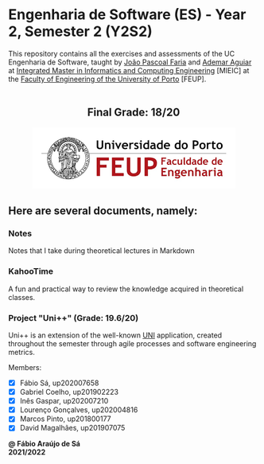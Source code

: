 # Engenharia de Software (ES) - Year 2, Semester 2 (Y2S2)

This repository contains all the exercises and assessments of the UC Engenharia de Software, taught by [João Pascoal Faria](https://sigarra.up.pt/feup/pt/func_geral.formview?p_codigo=210006) and [Ademar Aguiar](https://sigarra.up.pt/feup/pt/func_geral.formview?p_codigo=231081) at [Integrated Master in Informatics and Computing Engineering](https://sigarra.up.pt/feup/pt/cur_geral.cur_view?pv_curso_id=742) [MIEIC] at the [Faculty of Engineering of the University of Porto](https://sigarra.up.pt/feup/pt/web_page.Inicial) [FEUP]. <br> <br>

<h2 align = "center" >Final Grade: 18/20</h2>
<p align = "center" >
  <img 
       title = "FEUP logo"
       src = "Images//FEUP_Logo.png" 
       alt = "FEUP Logo" 
       />
</p>

## Here are several documents, namely:

### Notes
Notes that I take during theoretical lectures in Markdown <br>

### KahooTime
A fun and practical way to review the knowledge acquired in theoretical classes. <br>

### Project "Uni++" (Grade: 19.6/20)
Uni++ is an extension of the well-known [UNI](https://github.com/NIAEFEUP/project-schrodinger) application, created throughout the semester through agile processes and software engineering metrics.

Members:
- [x] Fábio Sá, up202007658 
- [x] Gabriel Coelho, up201902223 
- [x] Inês Gaspar, up202007210 
- [x] Lourenço Gonçalves, up202004816 
- [x] Marcos Pinto, up201800177
- [x] David Magalhães, up201907075

**@ Fábio Araújo de Sá** <br>
**2021/2022**